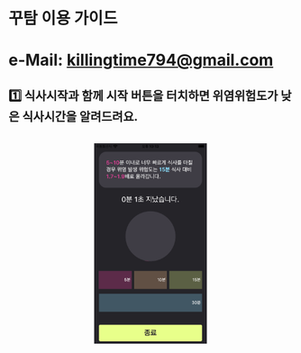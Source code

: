 # 꾸탐 이용 가이드

# e-Mail: killingtime794@gmail.com


## 1️⃣  식사시작과 함께 시작 버튼을 터치하면 위염위험도가 낮은 식사시간을 알려드려요.
<p align="center">
  <br>
  <img src="1.png" width="200">
  <br>
</p>
